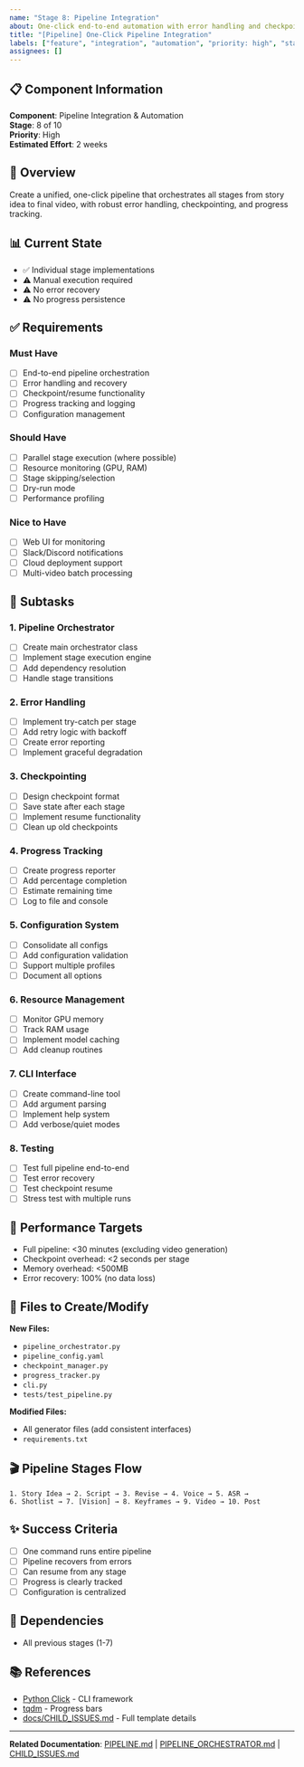 ```yaml
---
name: "Stage 8: Pipeline Integration"
about: One-click end-to-end automation with error handling and checkpointing
title: "[Pipeline] One-Click Pipeline Integration"
labels: ["feature", "integration", "automation", "priority: high", "stage-8"]
assignees: []
---
```


## 📋 Component Information

**Component**: Pipeline Integration & Automation  
**Stage**: 8 of 10  
**Priority**: High  
**Estimated Effort**: 2 weeks

## 🎯 Overview

Create a unified, one-click pipeline that orchestrates all stages from story idea to final video, with robust error handling, checkpointing, and progress tracking.

## 📊 Current State

- ✅ Individual stage implementations
- ⚠️ Manual execution required
- ⚠️ No error recovery
- ⚠️ No progress persistence

## ✅ Requirements

### Must Have
- [ ] End-to-end pipeline orchestration
- [ ] Error handling and recovery
- [ ] Checkpoint/resume functionality
- [ ] Progress tracking and logging
- [ ] Configuration management

### Should Have
- [ ] Parallel stage execution (where possible)
- [ ] Resource monitoring (GPU, RAM)
- [ ] Stage skipping/selection
- [ ] Dry-run mode
- [ ] Performance profiling

### Nice to Have
- [ ] Web UI for monitoring
- [ ] Slack/Discord notifications
- [ ] Cloud deployment support
- [ ] Multi-video batch processing

## 📝 Subtasks

### 1. Pipeline Orchestrator
- [ ] Create main orchestrator class
- [ ] Implement stage execution engine
- [ ] Add dependency resolution
- [ ] Handle stage transitions

### 2. Error Handling
- [ ] Implement try-catch per stage
- [ ] Add retry logic with backoff
- [ ] Create error reporting
- [ ] Implement graceful degradation

### 3. Checkpointing
- [ ] Design checkpoint format
- [ ] Save state after each stage
- [ ] Implement resume functionality
- [ ] Clean up old checkpoints

### 4. Progress Tracking
- [ ] Create progress reporter
- [ ] Add percentage completion
- [ ] Estimate remaining time
- [ ] Log to file and console

### 5. Configuration System
- [ ] Consolidate all configs
- [ ] Add configuration validation
- [ ] Support multiple profiles
- [ ] Document all options

### 6. Resource Management
- [ ] Monitor GPU memory
- [ ] Track RAM usage
- [ ] Implement model caching
- [ ] Add cleanup routines

### 7. CLI Interface
- [ ] Create command-line tool
- [ ] Add argument parsing
- [ ] Implement help system
- [ ] Add verbose/quiet modes

### 8. Testing
- [ ] Test full pipeline end-to-end
- [ ] Test error recovery
- [ ] Test checkpoint resume
- [ ] Stress test with multiple runs

## 🎯 Performance Targets
- Full pipeline: <30 minutes (excluding video generation)
- Checkpoint overhead: <2 seconds per stage
- Memory overhead: <500MB
- Error recovery: 100% (no data loss)

## 📁 Files to Create/Modify

**New Files:**
- `pipeline_orchestrator.py`
- `pipeline_config.yaml`
- `checkpoint_manager.py`
- `progress_tracker.py`
- `cli.py`
- `tests/test_pipeline.py`

**Modified Files:**
- All generator files (add consistent interfaces)
- `requirements.txt`

## 🎬 Pipeline Stages Flow

```
1. Story Idea → 2. Script → 3. Revise → 4. Voice → 5. ASR → 
6. Shotlist → 7. [Vision] → 8. Keyframes → 9. Video → 10. Post
```

## ✨ Success Criteria
- [ ] One command runs entire pipeline
- [ ] Pipeline recovers from errors
- [ ] Can resume from any stage
- [ ] Progress is clearly tracked
- [ ] Configuration is centralized

## 🔗 Dependencies
- All previous stages (1-7)

## 📚 References
- [Python Click](https://click.palletsprojects.com/) - CLI framework
- [tqdm](https://github.com/tqdm/tqdm) - Progress bars
- [docs/CHILD_ISSUES.md](../docs/CHILD_ISSUES.md) - Full template details

---

**Related Documentation**: [PIPELINE.md](../PIPELINE.md) | [PIPELINE_ORCHESTRATOR.md](../PIPELINE_ORCHESTRATOR.md) | [CHILD_ISSUES.md](../docs/CHILD_ISSUES.md)
